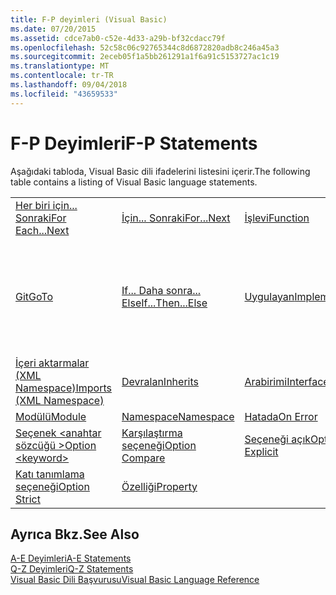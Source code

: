```yaml
---
title: F-P deyimleri (Visual Basic)
ms.date: 07/20/2015
ms.assetid: cdce7ab0-c52e-4d33-a29b-bf32cdacc79f
ms.openlocfilehash: 52c58c06c92765344c8d6872820adb8c246a45a3
ms.sourcegitcommit: 2eceb05f1a5bb261291a1f6a91c5153727ac1c19
ms.translationtype: MT
ms.contentlocale: tr-TR
ms.lasthandoff: 09/04/2018
ms.locfileid: "43659533"
---
```

# <a name="f-p-statements"></a><span data-ttu-id="dd87a-102">F-P Deyimleri</span><span class="sxs-lookup"><span data-stu-id="dd87a-102">F-P Statements</span></span>
<span data-ttu-id="dd87a-103">Aşağıdaki tabloda, Visual Basic dili ifadelerini listesini içerir.</span><span class="sxs-lookup"><span data-stu-id="dd87a-103">The following table contains a listing of Visual Basic language statements.</span></span>  
  
|||||  
|---|---|---|---|  
|[<span data-ttu-id="dd87a-104">Her biri için... Sonraki</span><span class="sxs-lookup"><span data-stu-id="dd87a-104">For Each...Next</span></span>](../../../visual-basic/language-reference/statements/for-each-next-statement.md)|[<span data-ttu-id="dd87a-105">İçin... Sonraki</span><span class="sxs-lookup"><span data-stu-id="dd87a-105">For...Next</span></span>](../../../visual-basic/language-reference/statements/for-next-statement.md)|[<span data-ttu-id="dd87a-106">İşlevi</span><span class="sxs-lookup"><span data-stu-id="dd87a-106">Function</span></span>](../../../visual-basic/language-reference/statements/function-statement.md)|[<span data-ttu-id="dd87a-107">Al</span><span class="sxs-lookup"><span data-stu-id="dd87a-107">Get</span></span>](../../../visual-basic/language-reference/statements/get-statement.md)|  
|[<span data-ttu-id="dd87a-108">Git</span><span class="sxs-lookup"><span data-stu-id="dd87a-108">GoTo</span></span>](../../../visual-basic/language-reference/statements/goto-statement.md)|[<span data-ttu-id="dd87a-109">If... Daha sonra... Else</span><span class="sxs-lookup"><span data-stu-id="dd87a-109">If...Then...Else</span></span>](../../../visual-basic/language-reference/statements/if-then-else-statement.md)|[<span data-ttu-id="dd87a-110">Uygulayan</span><span class="sxs-lookup"><span data-stu-id="dd87a-110">Implements</span></span>](../../../visual-basic/language-reference/statements/implements-statement.md)|[<span data-ttu-id="dd87a-111">İçeri aktarmalar (.NET Namespace ve türü)</span><span class="sxs-lookup"><span data-stu-id="dd87a-111">Imports (.NET Namespace and Type)</span></span>](../../../visual-basic/language-reference/statements/imports-statement-net-namespace-and-type.md)|  
|[<span data-ttu-id="dd87a-112">İçeri aktarmalar (XML Namespace)</span><span class="sxs-lookup"><span data-stu-id="dd87a-112">Imports (XML Namespace)</span></span>](../../../visual-basic/language-reference/statements/imports-statement-xml-namespace.md)|[<span data-ttu-id="dd87a-113">Devralan</span><span class="sxs-lookup"><span data-stu-id="dd87a-113">Inherits</span></span>](../../../visual-basic/language-reference/statements/inherits-statement.md)|[<span data-ttu-id="dd87a-114">Arabirimi</span><span class="sxs-lookup"><span data-stu-id="dd87a-114">Interface</span></span>](../../../visual-basic/language-reference/statements/interface-statement.md)|[<span data-ttu-id="dd87a-115">Orta</span><span class="sxs-lookup"><span data-stu-id="dd87a-115">Mid</span></span>](../../../visual-basic/language-reference/statements/mid-statement.md)|  
|[<span data-ttu-id="dd87a-116">Modülü</span><span class="sxs-lookup"><span data-stu-id="dd87a-116">Module</span></span>](../../../visual-basic/language-reference/statements/module-statement.md)|[<span data-ttu-id="dd87a-117">Namespace</span><span class="sxs-lookup"><span data-stu-id="dd87a-117">Namespace</span></span>](../../../visual-basic/language-reference/statements/namespace-statement.md)|[<span data-ttu-id="dd87a-118">Hatada</span><span class="sxs-lookup"><span data-stu-id="dd87a-118">On Error</span></span>](../../../visual-basic/language-reference/statements/on-error-statement.md)|[<span data-ttu-id="dd87a-119">İşleci</span><span class="sxs-lookup"><span data-stu-id="dd87a-119">Operator</span></span>](../../../visual-basic/language-reference/statements/operator-statement.md)|  
|[<span data-ttu-id="dd87a-120">Seçenek \<anahtar sözcüğü ></span><span class="sxs-lookup"><span data-stu-id="dd87a-120">Option \<keyword></span></span>](../../../visual-basic/language-reference/statements/option-keyword-statement.md)|[<span data-ttu-id="dd87a-121">Karşılaştırma seçeneği</span><span class="sxs-lookup"><span data-stu-id="dd87a-121">Option Compare</span></span>](../../../visual-basic/language-reference/statements/option-compare-statement.md)|[<span data-ttu-id="dd87a-122">Seçeneği açık</span><span class="sxs-lookup"><span data-stu-id="dd87a-122">Option Explicit</span></span>](../../../visual-basic/language-reference/statements/option-explicit-statement.md)|[<span data-ttu-id="dd87a-123">Option Infer</span><span class="sxs-lookup"><span data-stu-id="dd87a-123">Option Infer</span></span>](../../../visual-basic/language-reference/statements/option-infer-statement.md)|  
|[<span data-ttu-id="dd87a-124">Katı tanımlama seçeneği</span><span class="sxs-lookup"><span data-stu-id="dd87a-124">Option Strict</span></span>](../../../visual-basic/language-reference/statements/option-strict-statement.md)|[<span data-ttu-id="dd87a-125">Özelliği</span><span class="sxs-lookup"><span data-stu-id="dd87a-125">Property</span></span>](../../../visual-basic/language-reference/statements/property-statement.md)|||  
  
## <a name="see-also"></a><span data-ttu-id="dd87a-126">Ayrıca Bkz.</span><span class="sxs-lookup"><span data-stu-id="dd87a-126">See Also</span></span>  
 [<span data-ttu-id="dd87a-127">A-E Deyimleri</span><span class="sxs-lookup"><span data-stu-id="dd87a-127">A-E Statements</span></span>](../../../visual-basic/language-reference/statements/a-e-statements.md)  
 [<span data-ttu-id="dd87a-128">Q-Z Deyimleri</span><span class="sxs-lookup"><span data-stu-id="dd87a-128">Q-Z Statements</span></span>](../../../visual-basic/language-reference/statements/q-z-statements.md)  
 [<span data-ttu-id="dd87a-129">Visual Basic Dili Başvurusu</span><span class="sxs-lookup"><span data-stu-id="dd87a-129">Visual Basic Language Reference</span></span>](../../../visual-basic/language-reference/index.md)
